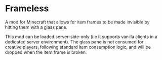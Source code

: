 # Frameless
A mod for Minecraft that allows for item frames to be made invisible by hitting them with a glass pane.

This mod can be loaded server-side-only (i.e it supports vanilla clients in a dedicated server environment).
The glass pane is not consumed for creative players, following standard item consumption logic, and will be
dropped when the item frame is broken.